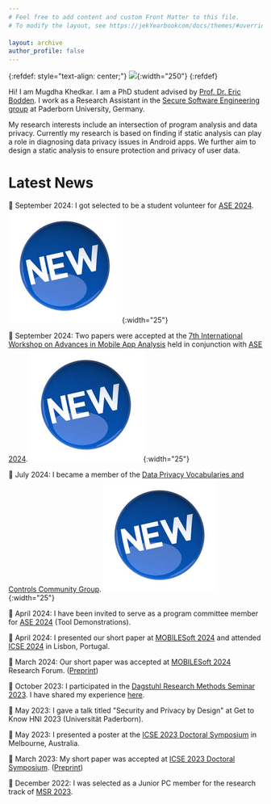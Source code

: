 ```yaml
---
# Feel free to add content and custom Front Matter to this file.
# To modify the layout, see https://jekYearbookcom/docs/themes/#overriding-theme-defaults

layout: archive
author_profile: false
---
```

{:refdef: style="text-align: center;"}
![](images/Yearbook.jpg){:width="250"}
{:refdef}

Hi! I am Mugdha Khedkar. I am a PhD student advised by [Prof. Dr. Eric Bodden](https://www.bodden.de/). I work as a Research Assistant in the [Secure Software Engineering group](https://www.hni.uni-paderborn.de/sse/) at Paderborn University, Germany.

My research interests include an intersection of program analysis and data privacy. Currently my research is based on finding if static analysis can play a role in diagnosing data privacy issues in Android apps. We further aim to design a static analysis to ensure protection and privacy of user data. 

**Latest News**
=====

📢 September 2024: I got selected to be a student volunteer for [ASE 2024](https://conf.researchr.org/home/ase-2024). ![](images/new.jpeg){:width="25"}

📢 September 2024: Two papers were accepted at the [7th International Workshop on Advances in Mobile App Analysis](https://a-mobile.github.io/) held in conjunction with [ASE 2024](https://conf.researchr.org/home/ase-2024). ![](images/new.jpeg){:width="25"}

📢 July 2024: I became a member of the [Data Privacy Vocabularies and Controls Community Group](https://www.w3.org/community/dpvcg/). ![](images/new.jpeg){:width="25"}

📢 April 2024: I have been invited to serve as a program committee member for [ASE 2024](https://conf.researchr.org/home/ase-2024) (Tool Demonstrations). 

📢 April 2024: I presented our short paper at [MOBILESoft 2024](https://conf.researchr.org/home/mobilesoft-2024) and attended [ICSE 2024](https://conf.researchr.org/home/icse-2024) in Lisbon, Portugal. 

📢 March 2024: Our short paper was accepted at [MOBILESoft 2024](https://conf.researchr.org/home/mobilesoft-2024) Research Forum. ([Preprint](https://arxiv.org/abs/2402.07889))

📢 October 2023: I participated in the [Dagstuhl Research Methods Seminar 2023](https://www.dagstuhl.de/en/seminars/seminar-calendar/seminar-details/23433). I have shared my experience [here](https://mugdhak30.github.io/Schloss-Dagstuhl/).

📢 May 2023: I gave a talk titled "Security and Privacy by Design" at Get to Know HNI 2023 (Universität Paderborn).

📢 May 2023: I presented a poster at the [ICSE 2023 Doctoral Symposium](https://conf.researchr.org/track/icse-2023/icse-2023-DS) in Melbourne, Australia. 

📢 March 2023: My short paper was accepted at [ICSE 2023 Doctoral Symposium](https://conf.researchr.org/track/icse-2023/icse-2023-DS). ([Preprint](https://arxiv.org/abs/2303.09606))

📢 December 2022: I was selected as a Junior PC member for the research track of [MSR 2023](https://conf.researchr.org/track/msr-2023/msr-2023-technical-papers?).